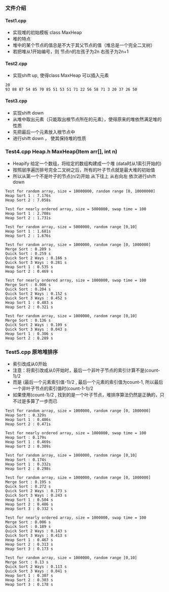 ### 文件介绍
#### Test1.cpp
- 实现堆的初始模板 class MaxHeap
- 堆的特点
- 堆中的某个节点的值总是不大于其父节点的值（堆总是一个完全二叉树）
- 若把堆从1开始编号，则  节点n的左孩子为2n 右孩子为2n+1

#### Test2.cpp
- 实现shift up, 使得class MaxHeap 可以插入元素
```
20
93 88 87 54 85 70 85 51 53 51 71 22 56 58 71 3 20 37 26 50
```

#### Test3.cpp
- 实现shift down
- 从堆中取出元素（只能取出根节点所在的元素），使得原来的堆依然满足堆的性质
- 先把最后一个元素放入根节点中
- 进行shift down ， 使其保持堆的性质

### Test4.cpp   Heap.h  MaxHeap(Item arr[], int n)
- Heapify  给定一个数组，将给定的数组构建成一个堆  (data时从1索引开始的)
- 按照层序遍历排号完全二叉树之后，所有的叶子节点就是最大堆的初始值
- 所以从第一个不是叶子的节点(n/2)开始 从下往上 从右向左 依次进行shift down
```
Test for random array, size = 10000000, random range [0, 10000000]
Heap Sort 1 : 7.176s
Heap Sort 2 : 7.058s

Test for nearly ordered array, size = 5000000, swap time = 100
Heap Sort 1 : 2.708s
Heap Sort 2 : 1.731s

Test for random array, size = 5000000, random range [0,10]
Heap Sort 1 : 1.681s
Heap Sort 2 : 1.676s
```
```
Test for random array, size = 1000000, random range [0, 1000000]
Merge Sort : 0.209 s
Quick Sort : 0.259 s
Quick Sort 2 Ways : 0.166 s
Quick Sort 3 Ways : 0.281 s
Heap Sort 1 : 0.535 s
Heap Sort 2 : 0.469 s

Test for nearly ordered array, size = 1000000, swap time = 100
Merge Sort : 0.006 s
Quick Sort : 0.204 s
Quick Sort 2 Ways : 0.152 s
Quick Sort 3 Ways : 0.452 s
Heap Sort 1 : 0.483 s
Heap Sort 2 : 0.321 s

Test for random array, size = 1000000, random range [0,10]
Merge Sort : 0.136 s
Quick Sort 2 Ways : 0.109 s
Quick Sort 3 Ways : 0.043 s
Heap Sort 1 : 0.306 s
Heap Sort 2 : 0.289 s
```
### Test5.cpp 原地堆排序
- 索引改成从0开始    
- 注意：将索引改成从0开始时，最后一个非叶子节点的索引计算不是(count-1)/2
- 而是 (最后一个元素索引值-1)/2 , 最后一个元素的索引值为count-1, 所以最后一个非叶子节点的索引值时(count-1-1)/2 
- 如果使用(count-1)/2 , 找到的是一个叶子节点，堆排序算法仍然是正确的，只不过是多算了一步而已
```
Test for random array, size = 1000000, random range [0, 1000000]
Heap Sort : 0.329s
Heap Sort 1 : 0.486s
Heap Sort 2 : 0.471s

Test for nearly ordered array, size = 1000000, swap time = 100
Heap Sort : 0.179s
Heap Sort 1 : 0.469s
Heap Sort 2 : 0.309s

Test for random array, size = 1000000, random range [0,10]
Heap Sort : 0.174s
Heap Sort 1 : 0.332s
Heap Sort 2 : 0.298s
```
```
Test for random array, size = 1000000, random range [0, 1000000]
Merge Sort : 0.195 s
Quick Sort : 0.272 s
Quick Sort 2 Ways : 0.173 s
Quick Sort 3 Ways : 0.243 s
Heap Sort 1 : 0.504 s
Heap Sort 2 : 0.486 s
Heap Sort 3 : 0.332 s

Test for nearly ordered array, size = 1000000, swap time = 100
Merge Sort : 0.006 s
Quick Sort : 0.189 s
Quick Sort 2 Ways : 0.143 s
Quick Sort 3 Ways : 0.413 s
Heap Sort 1 : 0.467 s
Heap Sort 2 : 0.313 s
Heap Sort 3 : 0.173 s

Test for random array, size = 1000000, random range [0,10]
Merge Sort : 0.13 s
Quick Sort 2 Ways : 0.113 s
Quick Sort 3 Ways : 0.041 s
Heap Sort 1 : 0.307 s
Heap Sort 2 : 0.303 s
Heap Sort 3 : 0.178 s
```